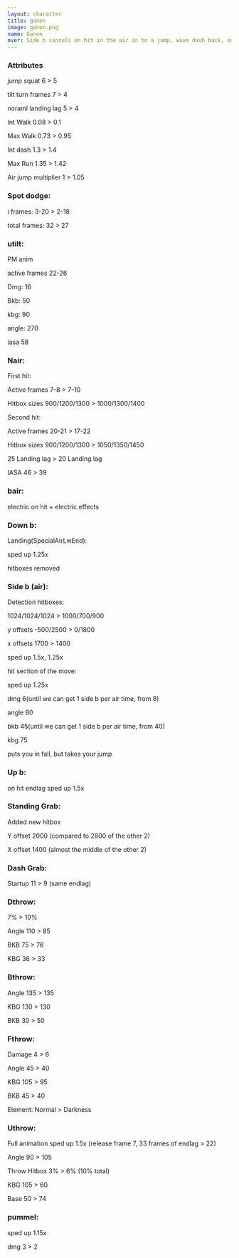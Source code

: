 ```yaml
---
layout: character
title: ganon
image: ganon.png
name: Ganon
over: Side b cancels on hit in the air in to a jump, wave dash back, or aerial. The rest of the character is pretty straight forward.
---
```


### Attributes

jump squat 6 > 5

tilt turn frames 7 > 4

noraml landing lag 5 > 4

Int Walk 0.08 > 0.1

Max Walk 0.73 > 0.95

Int dash 1.3 > 1.4

Max Run 1.35 > 1.42

Air jump multiplier 1 > 1.05


### Spot dodge:

i frames: 3-20 > 2-18

total frames: 32 > 27


### utilt:

PM anim 

active frames 22-26

Dmg: 16

Bkb: 50

kbg: 90

angle: 270

iasa 58


### Nair:

First hit:

Active frames 7-8 > 7-10

Hitbox sizes 900/1200/1300 > 1000/1300/1400


Second hit:

Active frames 20-21 > 17-22

Hitbox sizes 900/1200/1300 > 1050/1350/1450

25 Landing lag > 20 Landing lag

IASA 46 > 39


### bair:

electric on hit + electric effects


### Down b:

Landing(SpecialAirLwEnd):

sped up 1.25x

hitboxes removed


### Side b (air):

Detection hitboxes:

1024/1024/1024 > 1000/700/900

y offsets -500/2500 > 0/1800

x offsets 1700 > 1400

sped up 1.5x, 1.25x

hit section of the move:

sped up 1.25x

dmg 6(until we can get 1 side b per air time, from 8)

angle 80

bkb 45(until we can get 1 side b per air time, from 40)

kbg 75

puts you in fall, but takes your jump


### Up b:

on hit endlag sped up 1.5x


### Standing Grab:

Added new hitbox

Y offset 2000 (compared to 2800 of the other 2)

X offset 1400 (almost the middle of the other 2)


### Dash Grab:

Startup 11 > 9 (same endlag)


### Dthrow:

7% > 10% 

Angle 110 > 85

BKB 75 > 76

KBG 36 > 33


### Bthrow:

Angle 135 > 135

KBG 130 > 130

BKB 30 > 50


### Fthrow: 

Damage 4 > 6

Angle 45 > 40

KBG 105 > 95

BKB 45 > 40

Element: Normal > Darkness


### Uthrow:

Full animation sped up 1.5x (release frame 7, 33 frames of endlag > 22)

Angle 90 > 105

Throw Hitbox 3% > 6% (10% total)

KBG 105 > 60

Base 50 > 74


### pummel:

sped up 1.15x

dmg 3 > 2